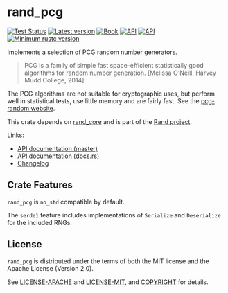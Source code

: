 # rand_pcg

[![Test Status](https://github.com/rust-random/rand/workflows/Tests/badge.svg?event=push)](https://github.com/kas-gui/kas/actions)
[![Latest version](https://img.shields.io/crates/v/rand_pcg.svg)](https://crates.io/crates/rand_pcg)
[![Book](https://img.shields.io/badge/book-master-yellow.svg)](https://rust-random.github.io/book/)
[![API](https://img.shields.io/badge/api-master-yellow.svg)](https://rust-random.github.io/rand/rand_pcg)
[![API](https://docs.rs/rand_pcg/badge.svg)](https://docs.rs/rand_pcg)
[![Minimum rustc version](https://img.shields.io/badge/rustc-1.36+-lightgray.svg)](https://github.com/rust-random/rand#rust-version-requirements)

Implements a selection of PCG random number generators.

> PCG is a family of simple fast space-efficient statistically good algorithms
> for random number generation. [Melissa O'Neill, Harvey Mudd College, 2014].

The PCG algorithms are not suitable for cryptographic uses, but perform well
in statistical tests, use little memory and are fairly fast.
See the [pcg-random website](http://www.pcg-random.org/).

This crate depends on [rand_core](https://crates.io/crates/rand_core) and is
part of the [Rand project](https://github.com/rust-random/rand).

Links:

-   [API documentation (master)](https://rust-random.github.io/rand/rand_pcg)
-   [API documentation (docs.rs)](https://docs.rs/rand_pcg)
-   [Changelog](https://github.com/rust-random/rand/blob/master/rand_pcg/CHANGELOG.md)


## Crate Features

`rand_pcg` is `no_std` compatible by default.

The `serde1` feature includes implementations of `Serialize` and `Deserialize`
for the included RNGs.

## License

`rand_pcg` is distributed under the terms of both the MIT license and the
Apache License (Version 2.0).

See [LICENSE-APACHE](LICENSE-APACHE) and [LICENSE-MIT](LICENSE-MIT), and
[COPYRIGHT](COPYRIGHT) for details.
